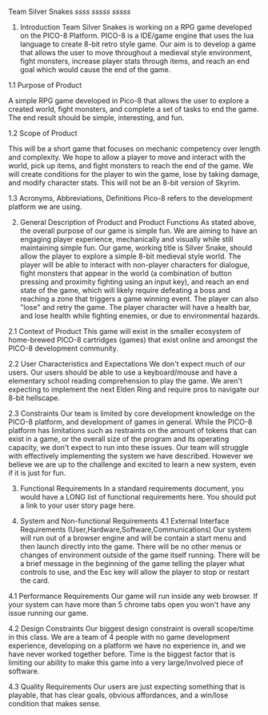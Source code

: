 Team Silver Snakes *ssss* *sssss* *sssss*
1. Introduction
  Team Silver Snakes is working on a RPG game developed on the PICO-8 Platform. PICO-8 is a IDE/game engine that uses the lua language to create 8-bit retro style game. Our aim is to develop a game that allows the user to move throughout a medieval style environment, fight monsters, increase player stats through items, and reach an end goal which would cause the end of the game. 

1.1 Purpose of Product

  A simple RPG game developed in Pico-8 that allows the user to explore a created world, fight monsters, and complete a set of tasks to end the game. The end result should be simple, interesting, and fun. 

1.2 Scope of Product
 
  This will be a short game that focuses on mechanic competency over length and complexity. We hope to allow a player to move and interact with the world, pick up items, and fight monsters to reach the end of the game. We will create conditions for the player to win the game, lose by taking damage, and modify character stats. This will not be an 8-bit version of Skyrim. 

1.3 Acronyms, Abbreviations, Definitions
  Pico-8 refers to the development platform we are using.

2. General Description of Product and Product Functions
  As stated above, the overall purpose of our game is simple fun. We are aiming to have an engaging player experience, mechanically and visually while still maintaining simple fun. Our game, working title is Silver Snake, should allow the player to explore a simple 8-bit medieval style world. The player will be able to interact with non-player characters for dialogue, fight monsters that appear in the world (a combination of button pressing and proximity fighting using an input key), and reach an end state of the game, which will likely require defeating a boss and reaching a zone that triggers a game winning event. The player can also "lose" and retry the game. The player character will have a health bar, and lose health while fighting enemies, or due to environmental hazards. 

2.1 Context of Product
  This game will exist in the smaller ecosystem of home-brewed PICO-8 cartridges (games) that exist online and amongst the PICO-8 development community. 

2.2 User Characteristics and Expectations
  We don't expect much of our users. Our users should be able to use a keyboard/mouse and have a elementary school reading comprehension to play the game. We aren't expecting to implement the next Elden Ring and require pros to navigate our 8-bit hellscape. 

2.3 Constraints
  Our team is limited by core development knowledge on the PICO-8 platform, and development of games in general. While the PICO-8 platform has limitations such as restraints on the amount of tokens that can exist in a game, or the overall size of the program and its operating capacity, we don't expect to run into these issues. Our team will struggle with effectively implementing the system we have described. However we believe we are up to the challenge and excited to learn a new system, even if it is just for fun. 

3. Functional Requirements
  In a standard requirements document, you would have a LONG list of functional requirements here. You should put a link to your user story page here.

4. System and Non-functional Requirements
4.1 External Interface Requirements (User,Hardware,Software,Communications)
Our system will run out of a browser engine and will be contain a start menu and then launch directly into the game. There will be no other menus or changes of environment outside of the game itself running. There will be a brief message in the beginning of the game telling the player what controls to use, and the Esc key will allow the player to stop or restart the card. 

4.1 Performance Requirements
Our game will run inside any web browser. If your system can have more than 5 chrome tabs open you won't have any issue running our game. 

4.2 Design Constraints
Our biggest design constraint is overall scope/time in this class. We are a team of 4 people with no game development experience, developing on a platform we have no experience in, and we have never worked together before. Time is the biggest factor that is limiting our ability to make this game into a very large/involved piece of software.

4.3 Quality Requirements
Our users are just expecting something that is playable, that has clear goals, obvious affordances, and a win/lose condition that makes sense. 


